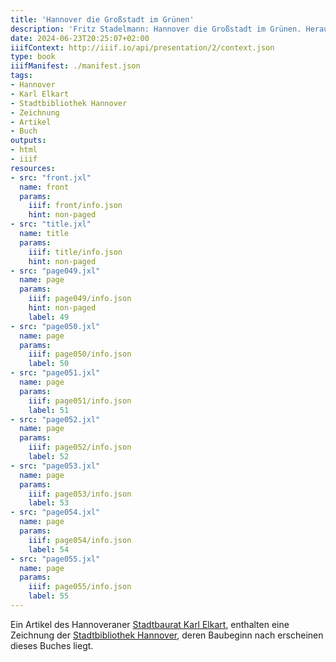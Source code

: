 ```yaml
---
title: 'Hannover die Großstadt im Grünen'
description: 'Fritz Stadelmann: Hannover die Großstadt im Grünen. Herausgegeben und verlegt vom Verkehrs-Verein Hannover e.V., Hannover 1927. <a class="worldcat" href="https://www.worldcat.org/de/title/72612183">&nbsp;</a>'
date: 2024-06-23T20:25:07+02:00
iiifContext: http://iiif.io/api/presentation/2/context.json
type: book
iiifManifest: ./manifest.json
tags:
- Hannover
- Karl Elkart
- Stadtbibliothek Hannover
- Zeichnung
- Artikel
- Buch
outputs:
- html
- iiif
resources:
- src: "front.jxl"
  name: front
  params:
    iiif: front/info.json
    hint: non-paged
- src: "title.jxl"
  name: title
  params:
    iiif: title/info.json
    hint: non-paged
- src: "page049.jxl"
  name: page
  params:
    iiif: page049/info.json
    hint: non-paged
    label: 49
- src: "page050.jxl"
  name: page
  params:
    iiif: page050/info.json
    label: 50
- src: "page051.jxl"
  name: page
  params:
    iiif: page051/info.json
    label: 51
- src: "page052.jxl"
  name: page
  params:
    iiif: page052/info.json
    label: 52
- src: "page053.jxl"
  name: page
  params:
    iiif: page053/info.json
    label: 53
- src: "page054.jxl"
  name: page
  params:
    iiif: page054/info.json
    label: 54
- src: "page055.jxl"
  name: page
  params:
    iiif: page055/info.json
    label: 55
---
```


Ein Artikel des Hannoveraner [Stadtbaurat Karl Elkart](https://de.wikipedia.org/wiki/Karl_Elkart), enthalten eine Zeichnung der [Stadtbibliothek Hannover](https://de.wikipedia.org/wiki/Stadtbibliothek_Hannover), deren Baubeginn nach erscheinen dieses Buches liegt.
